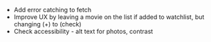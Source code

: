 - Add error catching to fetch
- Improve UX by leaving a movie on the list if added to watchlist, but changing (+) to (check)
- Check accessibility - alt text for photos, contrast